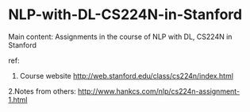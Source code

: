 # NLP-with-DL-CS224N-in-Stanford
Main content: 
Assignments in the course of NLP with DL,  CS224N in Stanford

ref:
1. Course website
http://web.stanford.edu/class/cs224n/index.html


2.Notes from others: 
http://www.hankcs.com/nlp/cs224n-assignment-1.html

